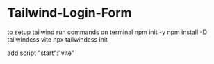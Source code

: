 # Tailwind-Login-Form
to setup tailwind run commands on terminal
npm init -y
npm install -D tailwindcss vite
npx tailwindcss init

add script
"start":"vite"
